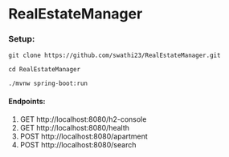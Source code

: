 # RealEstateManager

### Setup:
```
git clone https://github.com/swathi23/RealEstateManager.git

cd RealEstateManager

./mvnw spring-boot:run

```
#### Endpoints:
1. GET http://localhost:8080/h2-console
2. GET http://localhost:8080/health
3. POST http://localhost:8080/apartment
4. POST http://localhost:8080/search
